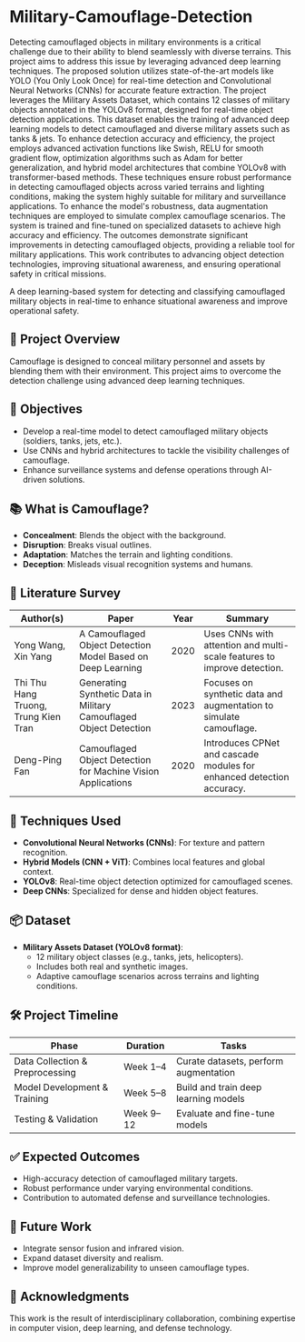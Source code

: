 # Military-Camouflage-Detection
Detecting camouflaged objects in military environments is a critical 
challenge due to their ability to blend seamlessly with diverse terrains. 
This project aims to address this issue by leveraging advanced deep 
learning techniques. The proposed solution utilizes state-of-the-art 
models like YOLO (You Only Look Once) for real-time detection and 
Convolutional Neural Networks (CNNs) for accurate feature extraction. 
 The project leverages the Military Assets Dataset, which contains 12 
classes of military objects annotated in the YOLOv8 format, designed for 
real-time object detection applications. This dataset enables the training 
of advanced deep learning models to detect camouflaged and diverse 
military assets such as tanks & jets. To enhance detection accuracy and 
efficiency, the project employs advanced activation functions like Swish, 
RELU for smooth gradient flow, optimization algorithms such as Adam for 
better generalization, and hybrid model architectures that combine 
YOLOv8 with transformer-based methods. These techniques ensure 
robust performance in detecting camouflaged objects across varied 
terrains and lighting conditions, making the system highly suitable for 
military and surveillance applications. 
To enhance the model's robustness, data augmentation techniques are 
employed to simulate complex camouflage scenarios. The system is 
trained and fine-tuned on specialized datasets to achieve high accuracy 
and efficiency. The outcomes demonstrate significant improvements in 
detecting camouflaged objects, providing a reliable tool for military 
applications. This work contributes to advancing object detection 
technologies, improving situational awareness, and ensuring operational 
safety in critical missions.


A deep learning-based system for detecting and classifying camouflaged military objects in real-time to enhance situational awareness and improve operational safety.

## 🚀 Project Overview

Camouflage is designed to conceal military personnel and assets by blending them with their environment. This project aims to overcome the detection challenge using advanced deep learning techniques.

## 🎯 Objectives

- Develop a real-time model to detect camouflaged military objects (soldiers, tanks, jets, etc.).
- Use CNNs and hybrid architectures to tackle the visibility challenges of camouflage.
- Enhance surveillance systems and defense operations through AI-driven solutions.

## 📚 What is Camouflage?

- **Concealment**: Blends the object with the background.
- **Disruption**: Breaks visual outlines.
- **Adaptation**: Matches the terrain and lighting conditions.
- **Deception**: Misleads visual recognition systems and humans.

## 📖 Literature Survey

| Author(s) | Paper | Year | Summary |
|-----------|-------|------|---------|
| Yong Wang, Xin Yang | A Camouflaged Object Detection Model Based on Deep Learning | 2020 | Uses CNNs with attention and multi-scale features to improve detection. |
| Thi Thu Hang Truong, Trung Kien Tran | Generating Synthetic Data in Military Camouflaged Object Detection | 2023 | Focuses on synthetic data and augmentation to simulate camouflage. |
| Deng-Ping Fan | Camouflaged Object Detection for Machine Vision Applications | 2020 | Introduces CPNet and cascade modules for enhanced detection accuracy. |

## 🧠 Techniques Used

- **Convolutional Neural Networks (CNNs)**: For texture and pattern recognition.
- **Hybrid Models (CNN + ViT)**: Combines local features and global context.
- **YOLOv8**: Real-time object detection optimized for camouflaged scenes.
- **Deep CNNs**: Specialized for dense and hidden object features.

## 📦 Dataset

- **Military Assets Dataset (YOLOv8 format)**:
  - 12 military object classes (e.g., tanks, jets, helicopters).
  - Includes both real and synthetic images.
  - Adaptive camouflage scenarios across terrains and lighting conditions.

## 🛠️ Project Timeline

| Phase | Duration | Tasks |
|-------|----------|-------|
| Data Collection & Preprocessing | Week 1–4 | Curate datasets, perform augmentation |
| Model Development & Training | Week 5–8 | Build and train deep learning models |
| Testing & Validation | Week 9–12 | Evaluate and fine-tune models |

## ✅ Expected Outcomes

- High-accuracy detection of camouflaged military targets.
- Robust performance under varying environmental conditions.
- Contribution to automated defense and surveillance technologies.

## 🔮 Future Work

- Integrate sensor fusion and infrared vision.
- Expand dataset diversity and realism.
- Improve model generalizability to unseen camouflage types.

## 🤝 Acknowledgments

This work is the result of interdisciplinary collaboration, combining expertise in computer vision, deep learning, and defense technology.



